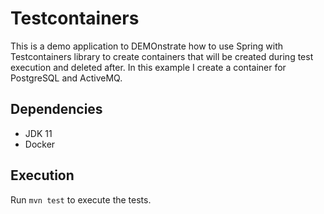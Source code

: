 # Testcontainers

This is a demo application to DEMOnstrate how to use Spring with Testcontainers library to create containers that will be created during test execution and deleted after. In this example I create a container for PostgreSQL and ActiveMQ.

## Dependencies

- JDK 11
- Docker

## Execution

Run `mvn test` to execute the tests.
